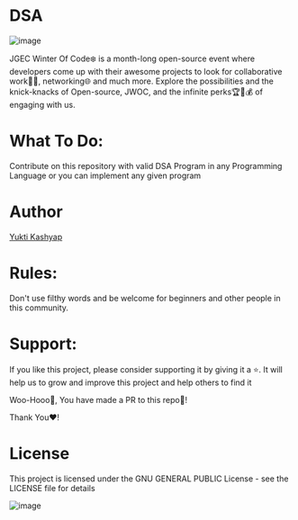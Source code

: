 # DSA
![image](https://user-images.githubusercontent.com/97447418/217596639-4cb980a5-0261-456c-8359-b7830c6e0939.png)

JGEC Winter Of Code❄️ is a month-long open-source event where developers come up with their awesome projects to look for collaborative work🧑‍💻, networking🌐 and much more. Explore the possibilities and the knick-knacks of Open-source, JWOC, and the infinite perks🏆🎁💰 of engaging with us.

# What To Do:
Contribute on this repository with valid DSA Program in any Programming Language or you can implement any given program

# Author
[Yukti Kashyap](https://github.com/Yuktikashyap)

# Rules:
Don't use filthy words and be welcome for beginners and other people in this community.

# Support:
If you like this project, please consider supporting it by giving it a ⭐️. It will help us to grow and improve this project and help others to find it

Woo-Hooo🎉, You have made a PR to this repo🥳!

Thank You❤️!

# License
This project is licensed under the GNU GENERAL PUBLIC License - see the LICENSE file for details


![image](https://camo.githubusercontent.com/9e918e1e7cd28a73246cf1c8d2c9903da3e487a65931c823a2391afe4b4a0d04/68747470733a2f2f6c6963656e7365627574746f6e732e6e65742f702f7a65726f2f312e302f38387833312e706e67)
